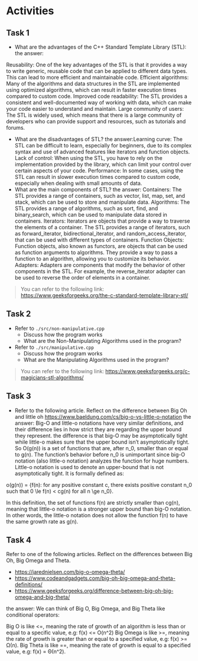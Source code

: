 # Activities

## Task 1

- What are the advantages of the C++ Standard Template Library (STL):
  the answer:

Reusability: One of the key advantages of the STL is that it provides a way to write generic, reusable code that can be applied to different data types. This can lead to more efficient and maintainable code.
Efficient algorithms: Many of the algorithms and data structures in the STL are implemented using optimized algorithms, which can result in faster execution times compared to custom code.
Improved code readability: The STL provides a consistent and well-documented way of working with data, which can make your code easier to understand and maintain.
Large community of users: The STL is widely used, which means that there is a large community of developers who can provide support and resources, such as tutorials and forums.

- What are the disadvantages of STL?
  the answer:Learning curve: The STL can be difficult to learn, especially for beginners, due to its complex syntax and use of advanced features like iterators and function objects.
  Lack of control: When using the STL, you have to rely on the implementation provided by the library, which can limit your control over certain aspects of your code.
  Performance: In some cases, using the STL can result in slower execution times compared to custom code, especially when dealing with small amounts of data.
- What are the main components of STL?
  the answer:
  Containers: The STL provides a range of containers, such as vector, list, map, set, and stack, which can be used to store and manipulate data.
  Algorithms: The STL provides a range of algorithms, such as sort, find, and binary_search, which can be used to manipulate data stored in containers.
  Iterators: Iterators are objects that provide a way to traverse the elements of a container. The STL provides a range of iterators, such as forward_iterator, bidirectional_iterator, and random_access_iterator, that can be used with different types of containers.
  Function Objects: Function objects, also known as functors, are objects that can be used as function arguments to algorithms. They provide a way to pass a function to an algorithm, allowing you to customize its behavior.
  Adapters: Adapters are components that modify the behavior of other components in the STL. For example, the reverse_iterator adapter can be used to reverse the order of elements in a container.

> You can refer to the following link: https://www.geeksforgeeks.org/the-c-standard-template-library-stl/

## Task 2

- Refer to `./src/non-manipulative.cpp`
  - Discuss how the program works
  - What are the Non-Manipulating Algorithms used in the program?
- Refer to `./src/manipulative.cpp`
  - Discuss how the program works
  - What are the Manipulating Algorithms used in the program?

> You can refer to the following link: https://www.geeksforgeeks.org/c-magicians-stl-algorithms/

## Task 3

- Refer to the following article. Reflect on the difference between Big Oh and little oh
  https://www.baeldung.com/cs/big-o-vs-little-o-notation
  the answer: Big-O and little-o notations have very similar definitions, and their difference lies in how strict they are regarding the upper bound they represent.
  the difference is that big-O may be asymptotically tight while little-o makes sure that the upper bound isn’t asymptotically tight.
  So O(g(n)) is a set of functions that are, after n_0, smaller than or equal to g(n). The function’s behavior before n_0 is unimportant since big-O notation (also little-o notation) analyzes the function for huge numbers.
  Little-o notation is used to denote an upper-bound that is not asymptotically tight. It is formally defined as:

o(g(n)) = \{f(n): for any positive constant c, there exists positive constant n_0 such that 0 \le f(n) < cg(n) for all n \ge n_0\}.

In this definition, the set of functions f(n) are strictly smaller than cg(n), meaning that little-o notation is a stronger upper bound than big-O notation. In other words, the little-o notation does not allow the function f(n) to have the same growth rate as g(n).

## Task 4

Refer to one of the following articles. Reflect on the differences between Big Oh, Big Omega and Theta.

- https://jarednielsen.com/big-o-omega-theta/
- https://www.codeandgadgets.com/big-oh-big-omega-and-theta-definitions/
- https://www.geeksforgeeks.org/difference-between-big-oh-big-omega-and-big-theta/

the answer:
We can think of Big O, Big Omega, and Big Theta like conditional operators:

Big O is like <=, meaning the rate of growth of an algorithm is less than or equal to a specific value, e.g: f(x) <= O(n^2)
Big Omega is like >=, meaning the rate of growth is greater than or equal to a specified value, e.g: f(x) >= Ω(n).
Big Theta is like ==, meaning the rate of growth is equal to a specified value, e.g: f(x) = Θ(n^2).
